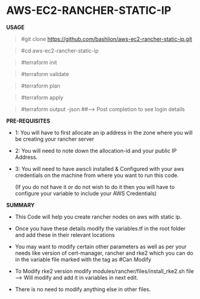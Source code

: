 # AWS-EC2-RANCHER-STATIC-IP

**USAGE**

> #git clone https://github.com/bashlion/aws-ec2-rancher-static-ip.git 

> #cd aws-ec2-rancher-static-ip 

> #terraform init  

> #terraform validate  

> #terraform plan  

> #terraform apply  

> #terraform output -json  ##--> Post completion to see login details  

**PRE-REQUISITES**

* 1: You will have to first allocate an ip address in the zone where you will be creating your rancher server  

* 2: You will need to note down the allocation-id and your public IP Address.  

* 3: You will need to have awscli installed & Configured with your aws credentials on the machine from where you want to run this code.   

     (If you do not have it or do not wish to do it then you will have to configure your variable to include your AWS Credentials)  

**SUMMARY**

* This Code will help you create rancher nodes on aws with static ip.  

*  Once you have these details modify the variables.tf in the root folder and add these in their relevant locations  

*  You may want to modify certain other parameters as well as per your needs like version of cert-manager, rancher and rke2 which you can do in the variable file marked with the tag as #Can Modify  

*  To Modify rke2 version modify modules/rancher/files/install_rke2.sh file --> Will modify and add it in variables in next edit.  

*  There is no need to modify anything else in other files.  
